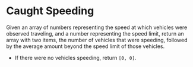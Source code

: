 # Caught Speeding

Given an array of numbers representing the speed at which vehicles were observed traveling, and a number representing the speed limit, return an array with two items, the number of vehicles that were speeding, followed by the average amount beyond the speed limit of those vehicles.

- If there were no vehicles speeding, return `[0, 0]`.